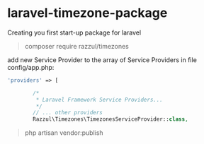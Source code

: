 # laravel-timezone-package
Creating you first start-up package for laravel

> composer require razzul/timezones

add new Service Provider to the array of Service Providers in file config/app.php:
```php
'providers' => [

        /*
         * Laravel Framework Service Providers...
         */
        // ... other providers
        Razzul\Timezones\TimezonesServiceProvider::class,
```
> php artisan vendor:publish
